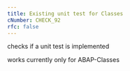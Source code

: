 ```yaml
---
title: Existing unit test for Classes
cNumber: CHECK_92
rfc: false
---
```


checks if a unit test is implemented

works currently only for ABAP-Classes
